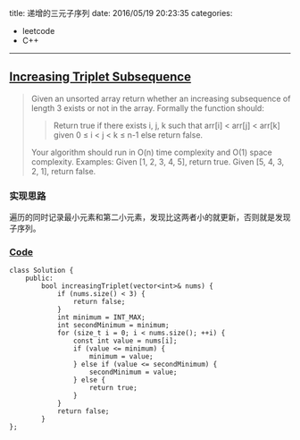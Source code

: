 title: 递增的三元子序列
date: 2016/05/19 20:23:35
categories:
- leetcode
- C++

---
## [Increasing Triplet Subsequence](https://leetcode.com/problems/increasing-triplet-subsequence/)
> Given an unsorted array return whether an increasing subsequence of length 3 exists or not in the array.
> Formally the function should:
> > Return true if there exists i, j, k 
> > such that arr[i] < arr[j] < arr[k] given 0 ≤ i < j < k ≤ n-1 else return false.
>
> Your algorithm should run in O(n) time complexity and O(1) space complexity.
> Examples:
> Given [1, 2, 3, 4, 5],
> return true.
> Given [5, 4, 3, 2, 1],
> return false.

### 实现思路
遍历的同时记录最小元素和第二小元素，发现比这两者小的就更新，否则就是发现子序列。

### [Code](https://github.com/Finalcheat/leetcode/blob/master/src/Increasing-Triplet-Subsequence.cpp)
```
class Solution {
    public:
        bool increasingTriplet(vector<int>& nums) {
            if (nums.size() < 3) {
                return false;
            }
            int minimum = INT_MAX;
            int secondMinimum = minimum;
            for (size_t i = 0; i < nums.size(); ++i) {
                const int value = nums[i];
                if (value <= minimum) {
                    minimum = value;
                } else if (value <= secondMinimum) {
                    secondMinimum = value;
                } else {
                    return true;
                }
            }
            return false;
        }
};
```
